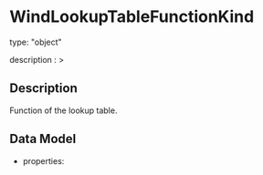 # WindLookupTableFunctionKind
type: "object"
description : >
## Description
Function of the lookup table.

## Data Model
  - properties:
